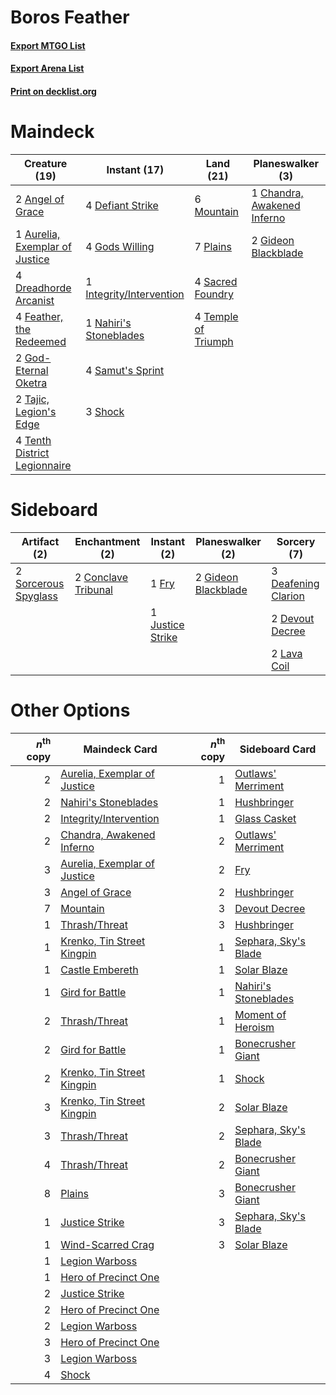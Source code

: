 # Boros Feather

#### [Export MTGO List](../collection/Boros%20Feather/Boros%20Feather.txt)
#### [Export Arena List](../collection/Boros%20Feather/Boros%20Feather_arena.txt)
#### [Print on decklist.org](http://decklist.org/?deckmain=2%09Angel%20of%20Grace%0A1%09Aurelia,%20Exemplar%20of%20Justice%0A1%09Chandra,%20Awakened%20Inferno%0A4%09Defiant%20Strike%0A4%09Dreadhorde%20Arcanist%0A4%09Feather,%20the%20Redeemed%0A2%09Gideon%20Blackblade%0A2%09God-Eternal%20Oketra%0A4%09Gods%20Willing%0A1%09Integrity/Intervention%0A6%09Mountain%0A1%09Nahiri's%20Stoneblades%0A7%09Plains%0A4%09Sacred%20Foundry%0A4%09Samut's%20Sprint%0A3%09Shock%0A2%09Tajic,%20Legion's%20Edge%0A4%09Temple%20of%20Triumph%0A4%09Tenth%20District%20Legionnaire&deckside=2%09Conclave%20Tribunal%0A3%09Deafening%20Clarion%0A2%09Devout%20Decree%0A1%09Fry%0A2%09Gideon%20Blackblade%0A1%09Justice%20Strike%0A2%09Lava%20Coil%0A2%09Sorcerous%20Spyglass)
# Maindeck

|                                              Creature (19)                                              |                                           Instant (17)                                            |                                          Land (21)                                           |                                           Planeswalker (3)                                           |
|---------------------------------------------------------------------------------------------------------|---------------------------------------------------------------------------------------------------|----------------------------------------------------------------------------------------------|------------------------------------------------------------------------------------------------------|
|2 [Angel of Grace](http://gatherer.wizards.com/Pages/Card/Details.aspx?multiverseid=457145)              |4 [Defiant Strike](http://gatherer.wizards.com/Pages/Card/Details.aspx?multiverseid=386515)        |6 [Mountain](http://gatherer.wizards.com/Pages/Card/Details.aspx?multiverseid=439859)         |1 [Chandra, Awakened Inferno](http://gatherer.wizards.com/Pages/Card/Details.aspx?multiverseid=466881)|
|1 [Aurelia, Exemplar of Justice](http://gatherer.wizards.com/Pages/Card/Details.aspx?multiverseid=452903)|4 [Gods Willing](http://gatherer.wizards.com/Pages/Card/Details.aspx?multiverseid=442005)          |7 [Plains](http://gatherer.wizards.com/Pages/Card/Details.aspx?multiverseid=439856)           |2 [Gideon Blackblade](http://gatherer.wizards.com/Pages/Card/Details.aspx?multiverseid=463943)        |
|4 [Dreadhorde Arcanist](http://gatherer.wizards.com/Pages/Card/Details.aspx?multiverseid=461052)         |1 [Integrity/Intervention](http://gatherer.wizards.com/Pages/Card/Details.aspx?multiverseid=452977)|4 [Sacred Foundry](http://gatherer.wizards.com/Pages/Card/Details.aspx?multiverseid=405106)   |                                                                                                      |
|4 [Feather, the Redeemed](http://gatherer.wizards.com/Pages/Card/Details.aspx?multiverseid=461124)       |1 [Nahiri's Stoneblades](http://gatherer.wizards.com/Pages/Card/Details.aspx?multiverseid=461066)  |4 [Temple of Triumph](http://gatherer.wizards.com/Pages/Card/Details.aspx?multiverseid=373560)|                                                                                                      |
|2 [God-Eternal Oketra](http://gatherer.wizards.com/Pages/Card/Details.aspx?multiverseid=460943)          |4 [Samut's Sprint](http://gatherer.wizards.com/Pages/Card/Details.aspx?multiverseid=461069)        |                                                                                              |                                                                                                      |
|2 [Tajic, Legion's Edge](http://gatherer.wizards.com/Pages/Card/Details.aspx?multiverseid=452954)        |3 [Shock](http://gatherer.wizards.com/Pages/Card/Details.aspx?multiverseid=129732)                 |                                                                                              |                                                                                                      |
|4 [Tenth District Legionnaire](http://gatherer.wizards.com/Pages/Card/Details.aspx?multiverseid=461149)  |                                                                                                   |                                                                                              |                                                                                                      |


# Sideboard

|                                         Artifact (2)                                          |                                       Enchantment (2)                                        |                                        Instant (2)                                        |                                       Planeswalker (2)                                       |                                         Sorcery (7)                                          |
|-----------------------------------------------------------------------------------------------|----------------------------------------------------------------------------------------------|-------------------------------------------------------------------------------------------|----------------------------------------------------------------------------------------------|----------------------------------------------------------------------------------------------|
|2 [Sorcerous Spyglass](http://gatherer.wizards.com/Pages/Card/Details.aspx?multiverseid=435407)|2 [Conclave Tribunal](http://gatherer.wizards.com/Pages/Card/Details.aspx?multiverseid=452756)|1 [Fry](http://gatherer.wizards.com/Pages/Card/Details.aspx?multiverseid=466894)           |2 [Gideon Blackblade](http://gatherer.wizards.com/Pages/Card/Details.aspx?multiverseid=463943)|3 [Deafening Clarion](http://gatherer.wizards.com/Pages/Card/Details.aspx?multiverseid=452915)|
|                                                                                               |                                                                                              |1 [Justice Strike](http://gatherer.wizards.com/Pages/Card/Details.aspx?multiverseid=452932)|                                                                                              |2 [Devout Decree](http://gatherer.wizards.com/Pages/Card/Details.aspx?multiverseid=466767)    |
|                                                                                               |                                                                                              |                                                                                           |                                                                                              |2 [Lava Coil](http://gatherer.wizards.com/Pages/Card/Details.aspx?multiverseid=452858)        |


# Other Options

|*n*<sup>th</sup> copy|                                             Maindeck Card                                             |*n*<sup>th</sup> copy|                                        Sideboard Card                                         |
|--------------------:|-------------------------------------------------------------------------------------------------------|--------------------:|-----------------------------------------------------------------------------------------------|
|                    2|[Aurelia, Exemplar of Justice](http://gatherer.wizards.com/Pages/Card/Details.aspx?multiverseid=452903)|                    1|[Outlaws' Merriment](http://gatherer.wizards.com/Pages/Card/Details.aspx?multiverseid=473160)  |
|                    2|[Nahiri's Stoneblades](http://gatherer.wizards.com/Pages/Card/Details.aspx?multiverseid=461066)        |                    1|[Hushbringer](http://gatherer.wizards.com/Pages/Card/Details.aspx?multiverseid=472980)         |
|                    2|[Integrity/Intervention](http://gatherer.wizards.com/Pages/Card/Details.aspx?multiverseid=452977)      |                    1|[Glass Casket](http://gatherer.wizards.com/Pages/Card/Details.aspx?multiverseid=472977)        |
|                    2|[Chandra, Awakened Inferno](http://gatherer.wizards.com/Pages/Card/Details.aspx?multiverseid=466881)   |                    2|[Outlaws' Merriment](http://gatherer.wizards.com/Pages/Card/Details.aspx?multiverseid=473160)  |
|                    3|[Aurelia, Exemplar of Justice](http://gatherer.wizards.com/Pages/Card/Details.aspx?multiverseid=452903)|                    2|[Fry](http://gatherer.wizards.com/Pages/Card/Details.aspx?multiverseid=466894)                 |
|                    3|[Angel of Grace](http://gatherer.wizards.com/Pages/Card/Details.aspx?multiverseid=457145)              |                    2|[Hushbringer](http://gatherer.wizards.com/Pages/Card/Details.aspx?multiverseid=472980)         |
|                    7|[Mountain](http://gatherer.wizards.com/Pages/Card/Details.aspx?multiverseid=439859)                    |                    3|[Devout Decree](http://gatherer.wizards.com/Pages/Card/Details.aspx?multiverseid=466767)       |
|                    1|[Thrash/Threat](http://gatherer.wizards.com/Pages/Card/Details.aspx?multiverseid=457373)               |                    3|[Hushbringer](http://gatherer.wizards.com/Pages/Card/Details.aspx?multiverseid=472980)         |
|                    1|[Krenko, Tin Street Kingpin](http://gatherer.wizards.com/Pages/Card/Details.aspx?multiverseid=461064)  |                    1|[Sephara, Sky's Blade](http://gatherer.wizards.com/Pages/Card/Details.aspx?multiverseid=466790)|
|                    1|[Castle Embereth](http://gatherer.wizards.com/Pages/Card/Details.aspx?multiverseid=473201)             |                    1|[Solar Blaze](http://gatherer.wizards.com/Pages/Card/Details.aspx?multiverseid=461143)         |
|                    1|[Gird for Battle](http://gatherer.wizards.com/Pages/Card/Details.aspx?multiverseid=452762)             |                    1|[Nahiri's Stoneblades](http://gatherer.wizards.com/Pages/Card/Details.aspx?multiverseid=461066)|
|                    2|[Thrash/Threat](http://gatherer.wizards.com/Pages/Card/Details.aspx?multiverseid=457373)               |                    1|[Moment of Heroism](http://gatherer.wizards.com/Pages/Card/Details.aspx?multiverseid=382311)   |
|                    2|[Gird for Battle](http://gatherer.wizards.com/Pages/Card/Details.aspx?multiverseid=452762)             |                    1|[Bonecrusher Giant](http://gatherer.wizards.com/Pages/Card/Details.aspx?multiverseid=473077)   |
|                    2|[Krenko, Tin Street Kingpin](http://gatherer.wizards.com/Pages/Card/Details.aspx?multiverseid=461064)  |                    1|[Shock](http://gatherer.wizards.com/Pages/Card/Details.aspx?multiverseid=129732)               |
|                    3|[Krenko, Tin Street Kingpin](http://gatherer.wizards.com/Pages/Card/Details.aspx?multiverseid=461064)  |                    2|[Solar Blaze](http://gatherer.wizards.com/Pages/Card/Details.aspx?multiverseid=461143)         |
|                    3|[Thrash/Threat](http://gatherer.wizards.com/Pages/Card/Details.aspx?multiverseid=457373)               |                    2|[Sephara, Sky's Blade](http://gatherer.wizards.com/Pages/Card/Details.aspx?multiverseid=466790)|
|                    4|[Thrash/Threat](http://gatherer.wizards.com/Pages/Card/Details.aspx?multiverseid=457373)               |                    2|[Bonecrusher Giant](http://gatherer.wizards.com/Pages/Card/Details.aspx?multiverseid=473077)   |
|                    8|[Plains](http://gatherer.wizards.com/Pages/Card/Details.aspx?multiverseid=439856)                      |                    3|[Bonecrusher Giant](http://gatherer.wizards.com/Pages/Card/Details.aspx?multiverseid=473077)   |
|                    1|[Justice Strike](http://gatherer.wizards.com/Pages/Card/Details.aspx?multiverseid=452932)              |                    3|[Sephara, Sky's Blade](http://gatherer.wizards.com/Pages/Card/Details.aspx?multiverseid=466790)|
|                    1|[Wind-Scarred Crag](http://gatherer.wizards.com/Pages/Card/Details.aspx?multiverseid=405452)           |                    3|[Solar Blaze](http://gatherer.wizards.com/Pages/Card/Details.aspx?multiverseid=461143)         |
|                    1|[Legion Warboss](http://gatherer.wizards.com/Pages/Card/Details.aspx?multiverseid=452859)              |                     |                                                                                               |
|                    1|[Hero of Precinct One](http://gatherer.wizards.com/Pages/Card/Details.aspx?multiverseid=457155)        |                     |                                                                                               |
|                    2|[Justice Strike](http://gatherer.wizards.com/Pages/Card/Details.aspx?multiverseid=452932)              |                     |                                                                                               |
|                    2|[Hero of Precinct One](http://gatherer.wizards.com/Pages/Card/Details.aspx?multiverseid=457155)        |                     |                                                                                               |
|                    2|[Legion Warboss](http://gatherer.wizards.com/Pages/Card/Details.aspx?multiverseid=452859)              |                     |                                                                                               |
|                    3|[Hero of Precinct One](http://gatherer.wizards.com/Pages/Card/Details.aspx?multiverseid=457155)        |                     |                                                                                               |
|                    3|[Legion Warboss](http://gatherer.wizards.com/Pages/Card/Details.aspx?multiverseid=452859)              |                     |                                                                                               |
|                    4|[Shock](http://gatherer.wizards.com/Pages/Card/Details.aspx?multiverseid=129732)                       |                     |                                                                                               |


